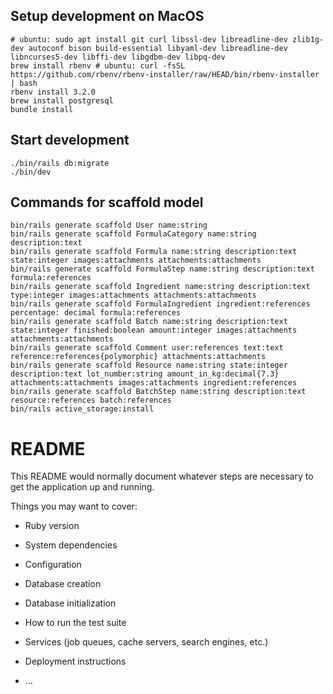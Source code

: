 ## Setup development on MacOS

```
# ubuntu: sudo apt install git curl libssl-dev libreadline-dev zlib1g-dev autoconf bison build-essential libyaml-dev libreadline-dev libncurses5-dev libffi-dev libgdbm-dev libpq-dev
brew install rbenv # ubuntu: curl -fsSL https://github.com/rbenv/rbenv-installer/raw/HEAD/bin/rbenv-installer | bash
rbenv install 3.2.0
brew install postgresql
bundle install
```

## Start development

```
./bin/rails db:migrate
./bin/dev
```

## Commands for scaffold model

```
bin/rails generate scaffold User name:string
bin/rails generate scaffold FormulaCategory name:string description:text
bin/rails generate scaffold Formula name:string description:text state:integer images:attachments attachments:attachments
bin/rails generate scaffold FormulaStep name:string description:text formula:references
bin/rails generate scaffold Ingredient name:string description:text type:integer images:attachments attachments:attachments
bin/rails generate scaffold FormulaIngredient ingredient:references percentage: decimal formula:references
bin/rails generate scaffold Batch name:string description:text state:integer finished:boolean amount:integer images:attachments attachments:attachments
bin/rails generate scaffold Comment user:references text:text reference:references{polymorphic} attachments:attachments
bin/rails generate scaffold Resource name:string state:integer description:text lot_number:string amount_in_kg:decimal{7.3} attachments:attachments images:attachments ingredient:references
bin/rails generate scaffold BatchStep name:string description:text resource:references batch:references
bin/rails active_storage:install
```

# README

This README would normally document whatever steps are necessary to get the
application up and running.

Things you may want to cover:

- Ruby version

- System dependencies

- Configuration

- Database creation

- Database initialization

- How to run the test suite

- Services (job queues, cache servers, search engines, etc.)

- Deployment instructions

- ...
